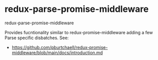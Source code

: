 # redux-parse-promise-middleware
redux-parse-promise-middleware

Provides fucntionality similar to redux-promise-middleware adding a few Parse specific disbatches. See:
 - https://github.com/pburtchaell/redux-promise-middleware/blob/main/docs/introduction.md



